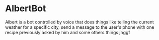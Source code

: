 # AlbertBot

Albert is a bot controlled by voice that does things like telling the current weather for a specific city, send a message to the user's phone with one recipe previously asked by him and some others things
jhggf
